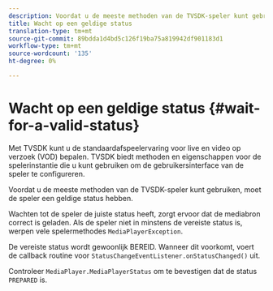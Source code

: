 ```yaml
---
description: Voordat u de meeste methoden van de TVSDK-speler kunt gebruiken, moet de speler een geldige status hebben.
title: Wacht op een geldige status
translation-type: tm+mt
source-git-commit: 89bdda1d4bd5c126f19ba75a819942df901183d1
workflow-type: tm+mt
source-wordcount: '135'
ht-degree: 0%

---
```



# Wacht op een geldige status {#wait-for-a-valid-status}

Met TVSDK kunt u de standaardafspeelervaring voor live en video op verzoek (VOD) bepalen. TVSDK biedt methoden en eigenschappen voor de spelerinstantie die u kunt gebruiken om de gebruikersinterface van de speler te configureren.

Voordat u de meeste methoden van de TVSDK-speler kunt gebruiken, moet de speler een geldige status hebben.

Wachten tot de speler de juiste status heeft, zorgt ervoor dat de mediabron correct is geladen. Als de speler niet in minstens de vereiste status is, werpen vele spelermethodes `MediaPlayerException`.

De vereiste status wordt gewoonlijk BEREID. Wanneer dit voorkomt, voert de callback routine voor `StatusChangeEventListener.onStatusChanged()` uit.

Controleer `MediaPlayer.MediaPlayerStatus` om te bevestigen dat de status `PREPARED` is.